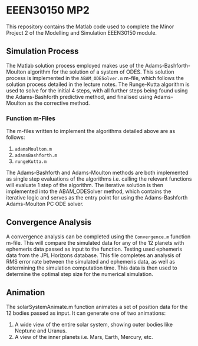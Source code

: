 # EEEN30150 MP2

This repository contains the Matlab code used to complete the Minor Project 2 of the Modelling and Simulation EEEN30150 module.

## Simulation Process

The Matlab solution process employed makes use of the Adams-Bashforth-Moulton algorithm for the solution of a system of ODES. 
This solution process is implemented in the `ABAM_ODESolver.m` m-file, which follows the solution process detailed in the lecture notes.
The Runge-Kutta algorithm is used to solve for the initial 4 steps, with all further steps being found using the Adams-Bashforth predictive method, and finalised using Adams-Moulton as the corrective method. 

### Function m-Files

The m-files written to implement the algorithms detailed above are as follows:

1. `adamsMoulton.m` 
2. `adamsBashforth.m`
3. `rungeKutta.m`

The Adams-Bashforth and Adams-Moulton methods are both implemented as single step evaluations of the algorithms i.e. calling the relevant functions will evaluate 1 step of the algorithm.
The iterative solution is then implemented into the ABAM_ODESolver method, which contains the iterative logic and serves as the entry point for using the Adams-Bashforth Adams-Moulton PC ODE solver.

## Convergence Analysis 

A convergence analysis can be completed using the `Convergence.m` function m-file. This will compare the simulated data for any of the 12 planets with ephemeris data passed as input to the function. Testing used ephemeris data from the JPL Horizons database. This file completes an analysis of RMS error rate between the simulated and ephemeris data, as well as determining the simulation computation time. This data is then used to determine the optimal step size for the numerical simulation.

## Animation

The solarSystemAnimate.m function animates a set of position data for the 12 bodies passed as input. It can generate one of two animations:

1. A wide view of the entire solar system, showing outer bodies like Neptune and Uranus.
2. A view of the inner planets i.e. Mars, Earth, Mercury, etc.






